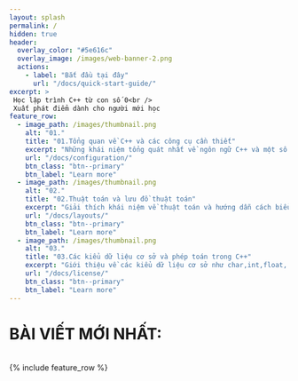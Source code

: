 ```yaml
---
layout: splash
permalink: /
hidden: true
header:
  overlay_color: "#5e616c"
  overlay_image: /images/web-banner-2.png
  actions:
    - label: "Bắt đầu tại đây"
      url: "/docs/quick-start-guide/"
excerpt: >
 Học lập trình C++ từ con số 0<br />
 Xuất phát điểm dành cho người mới học
feature_row:
  - image_path: /images/thumbnail.png
    alt: "01."
    title: "01.Tổng quan về C++ và các công cụ cần thiết"
    excerpt: "Những khái niệm tổng quát nhất về ngôn ngữ C++ và một số công cụ sẽ sử dụng trong chuỗi bài viết này."
    url: "/docs/configuration/"
    btn_class: "btn--primary"
    btn_label: "Learn more"
  - image_path: /images/thumbnail.png
    alt: "02."
    title: "02.Thuật toán và lưu đồ thuật toán"
    excerpt: "Giải thích khái niệm về thuật toán và hướng dẫn cách biểu diễn chúng thông qua lưu đồ thuật toán."
    url: "/docs/layouts/"
    btn_class: "btn--primary"
    btn_label: "Learn more"
  - image_path: /images/thumbnail.png
    alt: "03."
    title: "03.Các kiểu dữ liệu cơ sở và phép toán trong C++"
    excerpt: "Giới thiệu về các kiểu dữ liệu cơ sở như char,int,float,... và một số phép toán thông dụng trong C++."
    url: "/docs/license/"
    btn_class: "btn--primary"
    btn_label: "Learn more"      
---
```

<h1>BÀI VIẾT MỚI NHẤT:</h1>
<br>
{% include feature_row %}